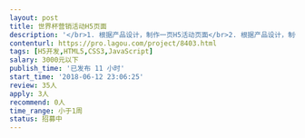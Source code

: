 ```yaml
---                
layout: post       
title: 世界杯营销活动H5页面           
description: '</br>1. 根据产品设计，制作一页H5活动页面</br>2. 根据产品设计，制作APP内嵌的三页H5页面(页面结构稍复杂)</br>3. 完成后按产品需求做必要的布局调整</br>4. 只实现静态页面效果(个别页面内滑动控件使用现成的js)</br>5. 适配主流安卓+iOS屏幕</br>6. HTML+CSS代码风格良好、结构合理，便于开发工程师实现程序</br>'     
contenturl: https://pro.lagou.com/project/8403.html      
tags: [H5开发,HTML5,CSS3,JavaScript]            
salary: 3000元以下          
publish_time: '已发布 11 小时'         
start_time: '2018-06-12 23:06:25'           
review: 35人                   
apply: 3人                   
recommend: 0人                   
time_range: 小于1周              
status: 招募中                  
---                 
```

